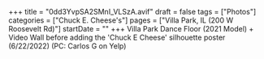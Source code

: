 +++
title = "0dd3YvpSA2SMnI_VLSzA.avif"
draft = false
tags = ["Photos"]
categories = ["Chuck E. Cheese's"]
pages = ["Villa Park, IL (200 W Roosevelt Rd)"]
startDate = ""
+++
Villa Park Dance Floor (2021 Model) + Video Wall before adding the 'Chuck E Cheese' silhouette poster (6/22/2022) (PC: Carlos G on Yelp)
